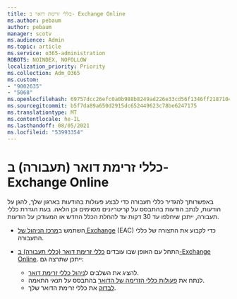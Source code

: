 ```yaml
---
title: כללי זרימת דואר ב- Exchange Online
ms.author: pebaum
author: pebaum
manager: scotv
ms.audience: Admin
ms.topic: article
ms.service: o365-administration
ROBOTS: NOINDEX, NOFOLLOW
localization_priority: Priority
ms.collection: Adm_O365
ms.custom:
- "9002635"
- "5068"
ms.openlocfilehash: 69757dcc26efc0a0b988b8249ad226e33cd56f1346ff21871042ecbaee24550a
ms.sourcegitcommit: b5f7da89a650d2915dc652449623c78be6247175
ms.translationtype: MT
ms.contentlocale: he-IL
ms.lasthandoff: 08/05/2021
ms.locfileid: "53993354"
---
```

# <a name="mail-flow-transport-rules-in-exchange-online"></a>כללי זרימת דואר (תעבורה) ב- Exchange Online

באפשרותך להגדיר כללי תעבורה כדי לבצע פעולות בהודעות בארגון שלך, להגן על הודעות, לנתב הודעות בהתבסס על קריטריונים מסוימים וכן הלאה.  בעת הגדרת כללי תעבורה, ייתכן שיחלפו עד 30 דקות עד להחלת הכלל החדש או המעודכן על הודעות.

- השתמש ב[מרכז הניהול של Exchange](https://go.microsoft.com/fwlink/p/?linkid=834822) (EAC) כדי לקבוע את התצורה של כללי התעבורה.

- התחל עם האופן שבו עובדים [כללי זרימת דואר (כללי תעבורה) ב-Exchange Online](https://docs.microsoft.com/exchange/security-and-compliance/mail-flow-rules/mail-flow-rules). ייתכן שתרצה גם:

    - להציג את השלבים ל[ניהול כללי זרימת דואר](https://docs.microsoft.com/exchange/security-and-compliance/mail-flow-rules/manage-mail-flow-rules).
    - לנתח את [פעולות כללי הזרימה של הדואר](https://docs.microsoft.com/exchange/security-and-compliance/mail-flow-rules/mail-flow-rule-actions) בהתבסס על תנאי התאמה.
    - [לבדוק](https://docs.microsoft.com/exchange/security-and-compliance/mail-flow-rules/test-mail-flow-rules) את כללי זרימת הדואר שלך.

